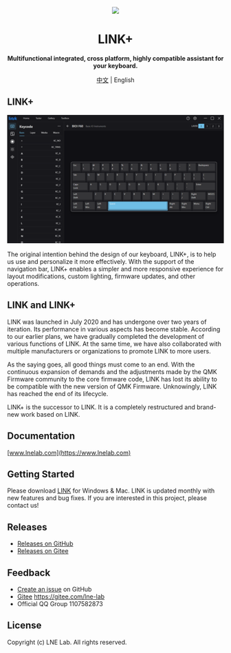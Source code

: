 <p align="center">
  <img width="200px" src="https://www.lnelab.com/link_logo.svg" />
</p>

<h1 align="center">LINK+</h1>
<p align="center"><b>Multifunctional integrated, cross platform, highly compatible assistant for your keyboard.</b></p>
<p align="center"><a href="README.md">中文</a> | English </p>

## LINK+

![LINK+](assets/preview_en.png "LINK+")

The original intention behind the design of our keyboard, LINK+, is to help us use and personalize it more effectively. With the support of the navigation bar, LINK+ enables a simpler and more responsive experience for layout modifications, custom lighting, firmware updates, and other operations.

## LINK and LINK+

LINK was launched in July 2020 and has undergone over two years of iteration. Its performance in various aspects has become stable. According to our earlier plans, we have gradually completed the development of various functions of LINK. At the same time, we have also collaborated with multiple manufacturers or organizations to promote LINK to more users.

As the saying goes, all good things must come to an end. With the continuous expansion of demands and the adjustments made by the QMK Firmware community to the core firmware code, LINK has lost its ability to be compatible with the new version of QMK Firmware. Unknowingly, LINK has reached the end of its lifecycle.

LINK+ is the successor to LINK. It is a completely restructured and brand-new work based on LINK.

## Documentation

[www.lnelab.com](https://www.lnelab.com)

## Getting Started

Please download [LINK](https://github.com/lnelab/link-plus/releases) for Windows & Mac. LINK is updated monthly with new features and bug fixes.
If you are interested in this project, please contact us!

## Releases
* [Releases on GitHub](https://github.com/lnelab/link-plus/releases)
* [Releases on Gitee](https://gitee.com/lne-lab/link-plus/releases)

## Feedback
* [Create an issue](https://github.com/lnelab/link-plus/issues) on GitHub
* [Gitee](https://gitee.com/lne-lab) https://gitee.com/lne-lab
* Official QQ Group 1107582873

## License
Copyright (c) LNE Lab. All rights reserved.
